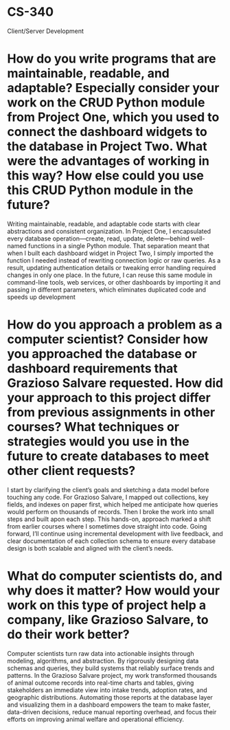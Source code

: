 # CS-340
Client/Server Development

# How do you write programs that are maintainable, readable, and adaptable? Especially consider your work on the CRUD Python module from Project One, which you used to connect the dashboard widgets to the database in Project Two. What were the advantages of working in this way? How else could you use this CRUD Python module in the future?

Writing maintainable, readable, and adaptable code starts with clear abstractions and consistent organization. In Project One, I encapsulated every database operation—create, read, update, delete—behind well-named functions in a single Python module. That separation meant that when I built each dashboard widget in Project Two, I simply imported the function I needed instead of rewriting connection logic or raw queries. As a result, updating authentication details or tweaking error handling required changes in only one place. In the future, I can reuse this same module in command-line tools, web services, or other dashboards by importing it and passing in different parameters, which eliminates duplicated code and speeds up development

# How do you approach a problem as a computer scientist? Consider how you approached the database or dashboard requirements that Grazioso Salvare requested. How did your approach to this project differ from previous assignments in other courses? What techniques or strategies would you use in the future to create databases to meet other client requests?

I start by clarifying the client’s goals and sketching a data model before touching any code. For Grazioso Salvare, I mapped out collections, key fields, and indexes on paper first, which helped me anticipate how queries would perform on thousands of records. Then I broke the work into small steps and built apon each step. This hands-on, approach marked a shift from earlier courses where I sometimes dove straight into code. Going forward, I’ll continue using incremental development with live feedback, and clear documentation of each collection schema to ensure every database design is both scalable and aligned with the client’s needs.

# What do computer scientists do, and why does it matter? How would your work on this type of project help a company, like Grazioso Salvare, to do their work better?

Computer scientists turn raw data into actionable insights through modeling, algorithms, and abstraction. By rigorously designing data schemas and queries, they build systems that reliably surface trends and patterns. In the Grazioso Salvare project, my work transformed thousands of animal outcome records into real-time charts and tables, giving stakeholders an immediate view into intake trends, adoption rates, and geographic distributions. Automating those reports at the database layer and visualizing them in a dashboard empowers the team to make faster, data-driven decisions, reduce manual reporting overhead, and focus their efforts on improving animal welfare and operational efficiency.
